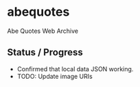 # abequotes
Abe Quotes Web Archive

## Status / Progress
- Confirmed that local data JSON working.
- TODO: Update image URIs
